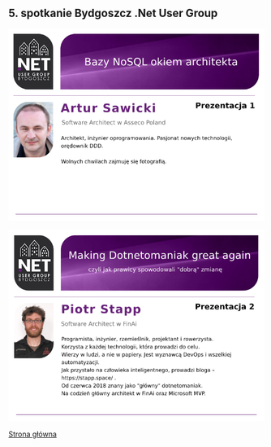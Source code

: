 ## 5. spotkanie Bydgoszcz .Net User Group

![Prezentacja 1](./1.png)

![Prezentacja 2](./2.png)

[Strona główna](/)
